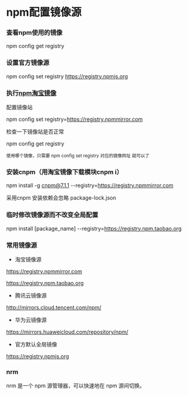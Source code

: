 
# npm配置镜像源

### 查看npm使用的镜像
npm config get registry


### 设置官方镜像源
npm config set registry https://registry.npmjs.org


### 执行[npm淘宝镜像](https://npmmirror.com/)
配置镜像站

npm config set registry=https://registry.npmmirror.com

检查一下镜像站是否正常

npm config get registry

<small>使用哪个镜像，只需要 npm config set registry  对应的镜像网址 就可以了</small>


### 安装cnpm（用淘宝镜像下载模块cnpm i）
npm install -g cnpm@7.1.1 --registry=https://registry.npmmirror.com

采用cnpm 安装依赖会忽略 package-lock.json 


### 临时修改镜像源而不改变全局配置

npm install [package_name] --registry=https://registry.npm.taobao.org


### 常用镜像源
- 淘宝镜像源

https://registry.npmmirror.com

https://registry.npm.taobao.org

- 腾讯云镜像源

http://mirrors.cloud.tencent.com/npm/

- 华为云镜像源

https://mirrors.huaweicloud.com/repository/npm/

- 官方默认全局镜像

https://registry.npmjs.org


### nrm
nrm 是一个 npm 源管理器，可以快速地在 npm 源间切换。


